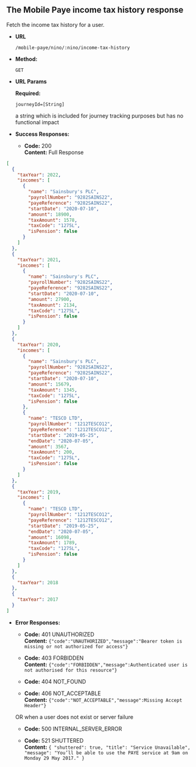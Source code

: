 The Mobile Paye income tax history response
----
Fetch the income tax history for a user.

* **URL**

  `/mobile-paye/nino/:nino/income-tax-history`

* **Method:**

  `GET`

*  **URL Params**

   **Required:**

   `journeyId=[String]`

   a string which is included for journey tracking purposes but has no functional impact

* **Success Responses:**

    * **Code:** 200 <br />
      **Content:** Full Response

```json
[
  {
    "taxYear": 2022,
    "incomes": [
      {
        "name": "Sainsbury's PLC",
        "payrollNumber": "9282SAINS22",
        "payeReference": "9282SAINS22",
        "startDate": "2020-07-10",
        "amount": 18900,
        "taxAmount": 1578,
        "taxCode": "1275L",
        "isPension": false
      }
    ]
  },
  {
    "taxYear": 2021,
    "incomes": [
      {
        "name": "Sainsbury's PLC",
        "payrollNumber": "9282SAINS22",
        "payeReference": "9282SAINS22",
        "startDate": "2020-07-10",
        "amount": 27900,
        "taxAmount": 2134,
        "taxCode": "1275L",
        "isPension": false
      }
    ]
  },
  {
    "taxYear": 2020,
    "incomes": [
      {
        "name": "Sainsbury's PLC",
        "payrollNumber": "9282SAINS22",
        "payeReference": "9282SAINS22",
        "startDate": "2020-07-10",
        "amount": 15679,
        "taxAmount": 1345,
        "taxCode": "1275L",
        "isPension": false
      },
      {
        "name": "TESCO LTD",
        "payrollNumber": "1212TESCO12",
        "payeReference": "1212TESCO12",
        "startDate": "2019-05-25",
        "endDate": "2020-07-05",
        "amount": 3567,
        "taxAmount": 200,
        "taxCode": "1275L",
        "isPension": false
      }
    ]
  },
  {
    "taxYear": 2019,
    "incomes": [
      {
        "name": "TESCO LTD",
        "payrollNumber": "1212TESCO12",
        "payeReference": "1212TESCO12",
        "startDate": "2019-05-25",
        "endDate": "2020-07-05",
        "amount": 16098,
        "taxAmount": 1789,
        "taxCode": "1275L",
        "isPension": false
      }
    ]
  },
  {
    "taxYear": 2018
  },
  {
    "taxYear": 2017
  }
]
```

* **Error Responses:**

    * **Code:** 401 UNAUTHORIZED <br/>
      **Content:** `{"code":"UNAUTHORIZED","message":"Bearer token is missing or not authorized for access"}`

    * **Code:** 403 FORBIDDEN <br/>
      **Content:** `{"code":"FORBIDDEN","message":Authenticated user is not authorised for this resource"}`

    * **Code:** 404 NOT_FOUND <br/>

    * **Code:** 406 NOT_ACCEPTABLE <br/>
      **Content:** `{"code":"NOT_ACCEPTABLE","message":Missing Accept Header"}`

  OR when a user does not exist or server failure

    * **Code:** 500 INTERNAL_SERVER_ERROR <br/>

    * **Code:** 521 SHUTTERED <br/>
      **Content:** ```{
      "shuttered": true,
      "title": "Service Unavailable",
      "message": "You’ll be able to use the PAYE service at 9am on Monday 29 May 2017."
      }```



